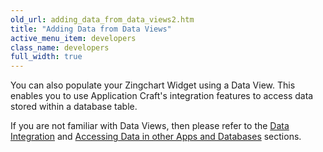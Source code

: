 ```yaml
---
old_url: adding_data_from_data_views2.htm
title: "Adding Data from Data Views"
active_menu_item: developers
class_name: developers
full_width: true
---
```



You can also populate your Zingchart Widget using a Data View. This enables you to use Application Craft's integration features to access data stored within a database table.

If you are not familiar with Data Views, then please refer to the [Data Integration](/developers/documentation/product-guide/advanced-features/data-integration-reporting-dashboards/) and [Accessing Data in other Apps and Databases](/developers/documentation/product-guide/advanced-features/accessing-data-in-other-apps-databases-and-apis/) sections.

